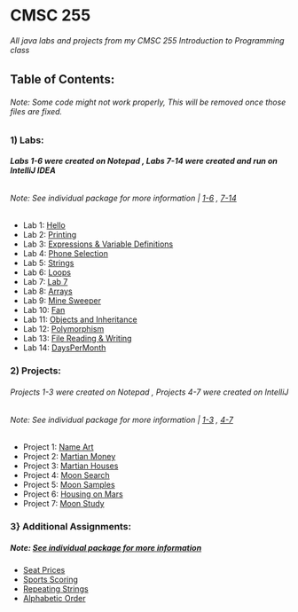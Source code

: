 # CMSC 255
###### All java labs and projects from my CMSC 255 Introduction to Programming class

## Table of Contents:
###### Note: Some code might not work properly, This will be removed once those files are fixed.

### 1) Labs:
###### **Labs 1-6 were created on Notepad , Labs 7-14 were created and run on IntelliJ IDEA**
###### Note: See individual package for more information | [1-6](https://github.com/Lorelai-anne/CMSC-255_Fall2022/tree/main/CMSC%20255) , [7-14](https://github.com/Lorelai-anne/CMSC-255_Fall2022/tree/main/src/Labs)
- Lab 1: [Hello](https://github.com/Lorelai-anne/CMSC-255_Fall2022/blob/main/CMSC%20255/Lab%2001/Hello.java)
- Lab 2: [Printing](https://github.com/Lorelai-anne/CMSC-255_Fall2022/tree/main/CMSC%20255/Lab%2002)
- Lab 3: [Expressions & Variable Definitions](https://github.com/Lorelai-anne/CMSC-255_Fall2022/tree/main/CMSC%20255/Lab%2003)
- Lab 4: [Phone Selection](https://github.com/Lorelai-anne/CMSC-255_Fall2022/blob/main/CMSC%20255/Lab%2004/PhoneSelection.java)
- Lab 5: [Strings](https://github.com/Lorelai-anne/CMSC-255_Fall2022/tree/main/CMSC%20255/Lab%2005)
- Lab 6: [Loops](https://github.com/Lorelai-anne/CMSC-255_Fall2022/tree/main/CMSC%20255/Lab%2006)
- Lab 7: [Lab 7](https://github.com/Lorelai-anne/CMSC-255_Fall2022/blob/main/src/Labs/Lab7/Lab7.java)
- Lab 8: [Arrays](https://github.com/Lorelai-anne/CMSC-255_Fall2022/blob/main/src/Labs/Lab8/Array.java)
- Lab 9: [Mine Sweeper](https://github.com/Lorelai-anne/CMSC-255_Fall2022/blob/main/src/Labs/Lab9/Lab9.java)
- Lab 10: [Fan](https://github.com/Lorelai-anne/CMSC-255_Fall2022/tree/main/src/Labs/Lab10)
- Lab 11: [Objects and Inheritance](https://github.com/Lorelai-anne/CMSC-255_Fall2022/tree/main/src/Labs/Lab11)
- Lab 12: [Polymorphism](https://github.com/Lorelai-anne/CMSC-255_Fall2022/tree/main/src/Labs/Lab12)
- Lab 13: [File Reading & Writing](https://github.com/Lorelai-anne/CMSC-255_Fall2022/blob/main/src/Labs/Lab13/Lab13.java)
- Lab 14: [DaysPerMonth](https://github.com/Lorelai-anne/CMSC-255_Fall2022/blob/main/src/Labs/Lab14/DaysPerMonth.java)

### 2) Projects:
###### Projects 1-3 were created on Notepad , Projects 4-7 were created on IntelliJ
###### Note: See individual package for more information | [1-3](https://github.com/Lorelai-anne/CMSC-255_Fall2022/tree/main/src/Labs) , [4-7](https://github.com/Lorelai-anne/CMSC-255_Fall2022/tree/main/src/Projects)
- Project 1: [Name Art](https://github.com/Lorelai-anne/CMSC-255_Fall2022/blob/main/CMSC%20255/Project%2001/NameArt.java)
- Project 2: [Martian Money](https://github.com/Lorelai-anne/CMSC-255_Fall2022/blob/main/CMSC%20255/Project%2002/MartianMoney.java)
- Project 3: [Martian Houses](https://github.com/Lorelai-anne/CMSC-255_Fall2022/blob/main/CMSC%20255/Project%2003/MartianHouses.java)
- Project 4: [Moon Search](https://github.com/Lorelai-anne/CMSC-255_Fall2022/blob/main/src/Projects/Project4/MoonSearch.java)
- Project 5: [Moon Samples](https://github.com/Lorelai-anne/CMSC-255_Fall2022/blob/main/src/Projects/Project5/MoonSamples.java)
- Project 6: [Housing on Mars](https://github.com/Lorelai-anne/CMSC-255_Fall2022/tree/main/src/Projects/Project6)
- Project 7: [Moon Study](https://github.com/Lorelai-anne/CMSC-255_Fall2022/blob/main/src/Projects/Project7/MoonStudy.java)

### 3} Additional Assignments:
##### Note: [See individual package for more information](https://github.com/Lorelai-anne/CMSC-255_Fall2022/tree/main/src/Additional%20Assignments)
- [Seat Prices](https://github.com/Lorelai-anne/CMSC-255_Fall2022/blob/main/src/Additional%20Assignments/BonusQuestionSeats.java)
- [Sports Scoring](https://github.com/Lorelai-anne/CMSC-255_Fall2022/blob/main/src/Additional%20Assignments/SportsScoring.java)
- [Repeating Strings](https://github.com/Lorelai-anne/CMSC-255_Fall2022/blob/main/src/Additional%20Assignments/StringRepeat.java)
- [Alphabetic Order](https://github.com/Lorelai-anne/CMSC-255_Fall2022/blob/main/src/Additional%20Assignments/StudentAlphabetical.java)
